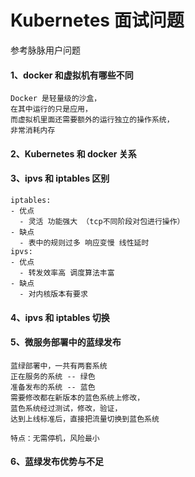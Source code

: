 # Kubernetes 面试问题

参考脉脉用户问题


#### 1、docker 和虚拟机有哪些不同
```log
Docker 是轻量级的沙盒，
在其中运行的只是应用，
而虚拟机里面还需要额外的运行独立的操作系统，
非常消耗内存

```

#### 2、Kubernetes 和 docker 关系





#### 3、ipvs 和 iptables 区别
```log
iptables:
- 优点
  - 灵活 功能强大 （tcp不同阶段对包进行操作）
- 缺点
  - 表中的规则过多 响应变慢 线性延时
ipvs:
- 优点
  - 转发效率高 调度算法丰富
- 缺点
  - 对内核版本有要求
```

#### 4、ipvs 和 iptables 切换


#### 5、微服务部署中的蓝绿发布
```log
蓝绿部署中，一共有两套系统
正在服务的系统 -- 绿色
准备发布的系统 -- 蓝色
需要修改都在新版本的蓝色系统上修改，
蓝色系统经过测试，修改，验证，
达到上线标准后，直接把流量切换到蓝色系统

特点：无需停机，风险最小

```

#### 6、蓝绿发布优势与不足



















































